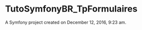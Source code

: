 TutoSymfonyBR_TpFormulaires
===========================

A Symfony project created on December 12, 2016, 9:23 am.
